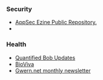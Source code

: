 ### Security

- [AppSec Ezine Public Repository.](https://github.com/Simpsonpt/AppSecEzine)
-

### Health

- [Quantified Bob Updates](https://us12.campaign-archive.com/home/?u=96812e559fe41fd1b9fd55794&id=edb4b26575)
- [BioViva](https://us7.campaign-archive.com/home/?u=454e481f21379f6d4f2d45bb6&id=80fcf8e2fc)
- [Gwern.net monthly newsletter](https://tinyletter.com/gwern/archive)